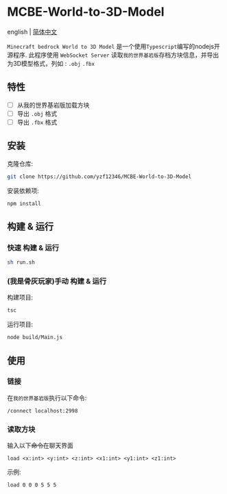 # MCBE-World-to-3D-Model
english | [简体中文
](https://github.com/yzf12346/MCBE-World-to-3D-Model/blob/master/README-zh.md)

`Minecraft bedrock World to 3D Model` 是一个使用`Typescript`编写的nodejs开源程序.
此程序使用 `WebSocket Server` 读取`我的世界基岩版`存档方块信息，并导出为3D模型格式，列如 : `.obj` `.fbx`

## 特性
- [ ] 从我的世界基岩版加载方块
- [ ] 导出 `.obj` 格式
- [ ] 导出 `.fbx` 格式

## 安装
克隆仓库:
```bash
git clone https://github.com/yzf12346/MCBE-World-to-3D-Model
```
安装依赖项:
```bash
npm install
```

## 构建 & 运行
### 快速 构建 & 运行
```bash
sh run.sh
```
### (我是骨灰玩家)手动 构建 & 运行
构建项目:
```bash
tsc
```
运行项目:
```bash
node build/Main.js
```

## 使用
### 链接
在`我的世界基岩版`执行以下命令:
```
/connect localhost:2998
```
### 读取方块
输入以下~~命令~~在聊天界面
```
load <x:int> <y:int> <z:int> <x1:int> <y1:int> <z1:int>
```
示例:
```
load 0 0 0 5 5 5
```
